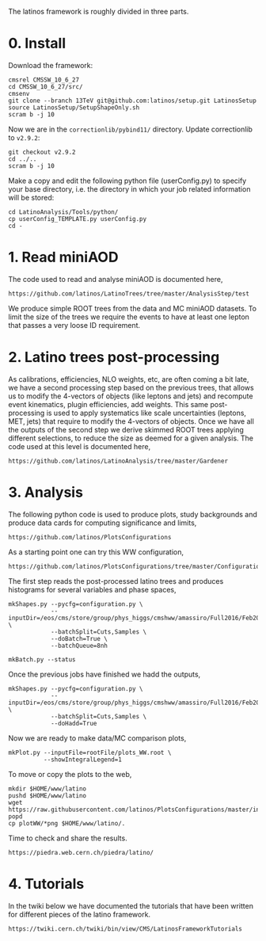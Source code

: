 The latinos framework is roughly divided in three parts.

# 0. Install

Download the framework:

    cmsrel CMSSW_10_6_27
    cd CMSSW_10_6_27/src/
    cmsenv
    git clone --branch 13TeV git@github.com:latinos/setup.git LatinosSetup
    source LatinosSetup/SetupShapeOnly.sh
    scram b -j 10

Now we are in the `correctionlib/pybind11/` directory. Update correctionlib to `v2.9.2`:

    git checkout v2.9.2
    cd ../..
    scram b -j 10

Make a copy and edit the following python file (userConfig.py) to specify your base directory, i.e. the directory in which your job related information will be stored:

    cd LatinoAnalysis/Tools/python/
    cp userConfig_TEMPLATE.py userConfig.py
    cd -

# 1. Read miniAOD

The code used to read and analyse miniAOD is documented here,

    https://github.com/latinos/LatinoTrees/tree/master/AnalysisStep/test

We produce simple ROOT trees from the data and MC miniAOD datasets. To limit the size of the trees we require the events to have at least one lepton that passes a very loose ID requirement.

# 2. Latino trees post-processing

As calibrations, efficiencies, NLO weights, etc, are often coming a bit late, we have a second processing step based on the previous trees, that allows us to modify the 4-vectors of objects (like leptons and jets) and recompute event kinematics, plugin efficiencies, add weights. This same post-processing is used to apply systematics like scale uncertainties (leptons, MET, jets) that require to modify the 4-vectors of objects. Once we have all the outputs of the second step we derive skimmed ROOT trees applying different selections, to reduce the size as deemed for a given analysis. The code used at this level is documented here,

    https://github.com/latinos/LatinoAnalysis/tree/master/Gardener

# 3. Analysis

The following python code is used to produce plots, study backgrounds and produce data cards for computing significance and limits,

    https://github.com/latinos/PlotsConfigurations

As a starting point one can try this WW configuration,

    https://github.com/latinos/PlotsConfigurations/tree/master/Configurations/ControlRegions/WW/Full2016

The first step reads the post-processed latino trees and produces histograms for several variables and phase spaces,

    mkShapes.py --pycfg=configuration.py \
                --inputDir=/eos/cms/store/group/phys_higgs/cmshww/amassiro/Full2016/Feb2017_summer16/MCl2looseCut__hadd__bSFL2pTEffCut__l2tight \
                --batchSplit=Cuts,Samples \
                --doBatch=True \
                --batchQueue=8nh
                
    mkBatch.py --status

Once the previous jobs have finished we hadd the outputs,

    mkShapes.py --pycfg=configuration.py \
                --inputDir=/eos/cms/store/group/phys_higgs/cmshww/amassiro/Full2016/Feb2017_summer16/MCl2looseCut__hadd__bSFL2pTEffCut__l2tight \
                --batchSplit=Cuts,Samples \
                --doHadd=True

Now we are ready to make data/MC comparison plots,

    mkPlot.py --inputFile=rootFile/plots_WW.root \
              --showIntegralLegend=1
              
To move or copy the plots to the web,

    mkdir $HOME/www/latino
    pushd $HOME/www/latino
    wget https://raw.githubusercontent.com/latinos/PlotsConfigurations/master/index.php
    popd
    cp plotWW/*png $HOME/www/latino/.
    
Time to check and share the results.

    https://piedra.web.cern.ch/piedra/latino/

# 4. Tutorials

In the twiki below we have documented the tutorials that have been written for different pieces of the latino framework.

    https://twiki.cern.ch/twiki/bin/view/CMS/LatinosFrameworkTutorials
